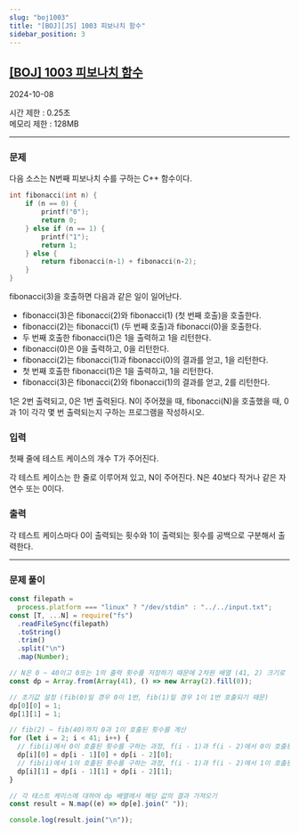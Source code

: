 ```yaml
---
slug: "boj1003"
title: "[BOJ][JS] 1003 피보나치 함수"
sidebar_position: 3
---
```


## [[BOJ] 1003 피보나치 함수](https://www.acmicpc.net/problem/1003)

2024-10-08

시간 제한 : 0.25초  
메모리 제한 : 128MB

---

### 문제

다음 소스는 N번째 피보나치 수를 구하는 C++ 함수이다.

```cpp
int fibonacci(int n) {
    if (n == 0) {
        printf("0");
        return 0;
    } else if (n == 1) {
        printf("1");
        return 1;
    } else {
        return fibonacci(n‐1) + fibonacci(n‐2);
    }
}
```

fibonacci(3)을 호출하면 다음과 같은 일이 일어난다.

- fibonacci(3)은 fibonacci(2)와 fibonacci(1) (첫 번째 호출)을 호출한다.
- fibonacci(2)는 fibonacci(1) (두 번째 호출)과 fibonacci(0)을 호출한다.
- 두 번째 호출한 fibonacci(1)은 1을 출력하고 1을 리턴한다.
- fibonacci(0)은 0을 출력하고, 0을 리턴한다.
- fibonacci(2)는 fibonacci(1)과 fibonacci(0)의 결과를 얻고, 1을 리턴한다.
- 첫 번째 호출한 fibonacci(1)은 1을 출력하고, 1을 리턴한다.
- fibonacci(3)은 fibonacci(2)와 fibonacci(1)의 결과를 얻고, 2를 리턴한다.

1은 2번 출력되고, 0은 1번 출력된다. N이 주어졌을 때, fibonacci(N)을 호출했을 때, 0과 1이 각각 몇 번 출력되는지 구하는 프로그램을 작성하시오.

### 입력

첫째 줄에 테스트 케이스의 개수 T가 주어진다.

각 테스트 케이스는 한 줄로 이루어져 있고, N이 주어진다. N은 40보다 작거나 같은 자연수 또는 0이다.

### 출력

각 테스트 케이스마다 0이 출력되는 횟수와 1이 출력되는 횟수를 공백으로 구분해서 출력한다.

---

### 문제 풀이

```js
const filepath =
  process.platform === "linux" ? "/dev/stdin" : "../../input.txt";
const [T, ...N] = require("fs")
  .readFileSync(filepath)
  .toString()
  .trim()
  .split("\n")
  .map(Number);

// N은 0 ~ 40이고 0또는 1의 출력 횟수를 저장하기 때문에 2차원 배열 (41, 2) 크기로 생성
const dp = Array.from(Array(41), () => new Array(2).fill(0));

// 초기값 설정 (fib(0)일 경우 0이 1번, fib(1)일 경우 1이 1번 호출되기 때문)
dp[0][0] = 1;
dp[1][1] = 1;

// fib(2) ~ fib(40)까지 0과 1이 호출된 횟수를 계산
for (let i = 2; i < 41; i++) {
  // fib(i)에서 0이 호출된 횟수를 구하는 과정, f(i - 1)과 f(i - 2)에서 0이 호출된 횟수의 합임
  dp[i][0] = dp[i - 1][0] + dp[i - 2][0];
  // fib(i)에서 1이 호출된 횟수를 구하는 과정, f(i - 1)과 f(i - 2)에서 1이 호출된 횟수의 합임
  dp[i][1] = dp[i - 1][1] + dp[i - 2][1];
}

// 각 테스트 케이스에 대하여 dp 배열에서 해당 값의 결과 가져오기
const result = N.map((e) => dp[e].join(" "));

console.log(result.join("\n"));
```
